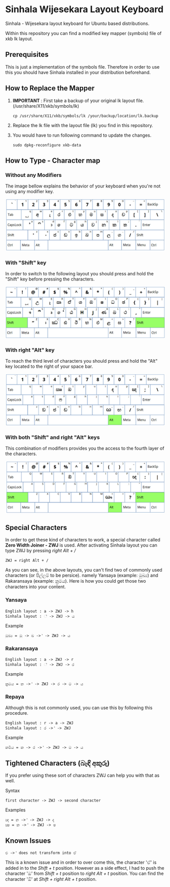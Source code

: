 # Sinhala Wijesekara Layout Keyboard
Sinhala - Wijesekara layout keyboard for Ubuntu based distributions.

Within this repository you can find a modified key mapper (symbols) file of xkb lk layout.

## Prerequisites

This is just a implementation of the symbols file. Therefore in order to use this you should have Sinhala installed in your distribution beforehand.

## How to Replace the Mapper

01. **IMPORTANT** : First take a backup of your original lk layout file. (/usr/share/X11/xkb/symbols/lk)

	```
	cp /usr/share/X11/xkb/symbols/lk /your/backup/location/lk.backup
	```
02. Replace the lk file with the layout file (lk) you find in this repository. 

03. You would have to run following command to update the changes.

	```
	sudo dpkg-reconfigure xkb-data
	```


## How to Type - Character map

### Without any Modifiers

The image bellow explains the behavior of your keyboard when you're not using any modifier key.

![without modifiers](without_modifiers.jpg)

### With "Shift" key

In order to switch to the following layout you should press and hold the "Shift" key before pressing the characters.

![with shift key](with_shift.jpg)

### With right "Alt" key

To reach the third level of characters you should press and hold the "Alt" key located to the right of your space bar.

![with shift key](with_secondary_modifier.jpg)

### With both "Shift" and right "Alt" keys

This combination of modifiers provides you the access to the fourth layer of the characters.

![with shift key](with_shift_and_secondary_modifier.jpg)


## Special Characters

In order to get these kind of characters to work, a special character called **Zero Width Joiner - ZWJ** is used. After activating Sinhala layout you can type ZWJ by pressing *right Alt + /*
```
ZWJ = right Alt + /
```

As you can see, in the above layouts, you can't find two of commonly used characters (or පිල්ලම් to be persice). namely Yansaya (example: මුඛ්‍ය) and Rakaransaya (example: ක්‍රමය). Here is how you could get those two characters into your content.

### Yansaya
	English layout : a -> ZWJ -> h
	Sinhala layout : ් -> ZWJ -> ය

Example

	මුඛ්‍ය = මු -> ඛ -> ් -> ZWJ -> ය


### Rakaransaya
	English layout : a -> ZWJ -> r
	Sinhala layout : ් -> ZWJ -> ර

Example

	ක්‍රමය = ක -> ් -> ZWJ -> ර -> ම -> ය

### Repaya

Although this is not commonly used, you can use this by following this procedure.

	English layout : r -> a -> ZWJ
	Sinhala layout : ර -> ් -> ZWJ

Example

	කර්‍මය = ක -> ර -> ් -> ZWJ -> ම -> ය

## Tightened Characters (බැඳි අකුරු)

If you prefer using these sort of characters ZWJ can help you with that as well.

Syntax

	first character -> ZWJ -> second character

Examples

	න්‍ද = න -> ් -> ZWJ -> ද
	ක්‍ෂ = ක -> ් -> ZWJ -> ෂ

## Known Issues

	එ -> ් does not transform into ඒ

This is a known issue and in order to over come this, the character 'ඒ' is added in to the *Shift + t* position. However as a side effect, I had to push the character 'ඔ' from *Shift + t* position to *right Alt + t* position. You can find the character 'ඕ' at *Shift + right Alt + t* position.

